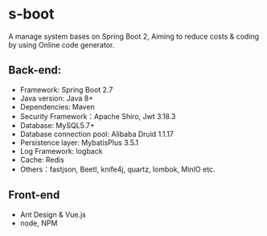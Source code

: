 # s-boot
A manage system bases on Spring Boot 2,  Aiming to reduce costs & coding by using Online code generator. 

## Back-end:
- Framework: Spring Boot 2.7
- Java version: Java 8+
- Dependencies: Maven
- Security Framework：Apache Shiro, Jwt 3.18.3
- Database: MySQL5.7+
- Database connection pool: Alibaba Druid 1.1.17
- Persistence layer: MybatisPlus 3.5.1
- Log Framework: logback
- Cache: Redis
- Others：fastjson, Beetl, knife4j, quartz, lombok, MinIO etc.

## Front-end
- Ant Design & Vue.js
- node, NPM

